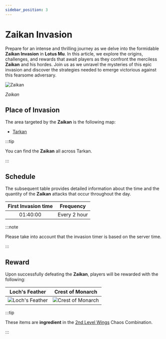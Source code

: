 ```yaml
---
sidebar_position: 3
---
```


# Zaikan Invasion

Prepare for an intense and thrilling journey as we delve into the formidable **Zaikan Invasion** in **Lotus Mu**. In this article, we explore the origins, challenges, and rewards that await players as they confront the merciless **Zaikan** and his hordes. Join us as we unravel the mysteries of this epic invasion and discover the strategies needed to emerge victorious against this fearsome adversary.

![Zaikan](/img/monsters/special/invasions/zaikan.jpg)

_Zaikan_

## Place of Invasion

The area targeted by the **Zaikan** is the following map:

- [Tarkan](/maps/tarkan)

:::tip

You can find the **Zaikan** all across Tarkan.

:::

## Schedule

The subsequent table provides detailed information about the time and the quantity of the **Zaikan** attacks that occur throughout the day.

| First Invasion time |  Frequency   |
| :-----------------: | :----------: |
|      01:40:00       | Every 2 hour |

:::note

Please take into account that the invasion timer is based on the server time.

:::

## Reward

Upon successfully defeating the **Zaikan**, players will be rewarded with the following:

|                     Loch's Feather                     |                      Crest of Monarch                       |
| :----------------------------------------------------: | :---------------------------------------------------------: |
| ![Loch's Feather](/img/items/others/lochs-feather.png) | ![Crest of Monarch](/img/items/others/crest-of-monarch.png) |

:::tip

These items are **ingredient** in the [2nd Level Wings](/crafting/wings/second-level-wings) Chaos Combination.

:::

